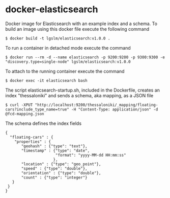 docker-elasticsearch
====================
Docker image for Elasticsearch with an example index and a schema. To build an image using this docker file execute the following command

    $ docker build -t lgslm/elasticsearch:v1.0.0 .

To run a container in detached mode execute the command
 
    $ docker run --rm -d --name elasticsearch -p 9200:9200 -p 9300:9300 -e "discovery.type=single-node" lgslm/elasticsearch:v1.0.0 

To attach to the running container execute the command

    $ docker exec -it elasticsearch bash

The script elasticsearch-startup.sh, included in the Dockerfile, creates an index "thessaloniki" and sends a schema, aka mapping, as a JSON
file

    $ curl -XPUT "http://localhost:9200/thessaloniki/_mapping/floating-cars?include_type_name=true" -H "Content-Type: application/json" -d @fcd-mapping.json

The schema defines the index fields
 
```
{
  "floating-cars" : {
    "properties" : {
       "geohash" : {"type": "text"},
       "timestamp" : {"type": "date",
                      "format": "yyyy-MM-dd HH:mm:ss"
                     },
       "location" : {"type": "geo_point"},
       "speed" : {"type": "double"},
       "orientation" : {"type": "double"},
       "count" : {"type": "integer"}
   }
 }
}
```

 
